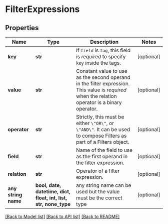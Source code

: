 # FilterExpressions


## Properties
Name | Type | Description | Notes
------------ | ------------- | ------------- | -------------
**key** | **str** | If `field` is `tag`, this field is *required* to specify `key` inside the tags. | [optional] 
**value** | **str** | Constant value to use as the second operand in the filter expression. This value is *required* when the relation operator is a binary operator. | [optional] 
**operator** | **str** | Strictly, this must be either `\"OR\"`, or `\"AND\"`.  It can be used to compose Filters as part of a Filters object. | [optional] 
**field** | **str** | Name of the field to use as the first operand in the filter expression. | [optional] 
**relation** | **str** | Operator of a filter expression. | [optional] 
**any string name** | **bool, date, datetime, dict, float, int, list, str, none_type** | any string name can be used but the value must be the correct type | [optional]

[[Back to Model list]](../README.md#documentation-for-models) [[Back to API list]](../README.md#documentation-for-api-endpoints) [[Back to README]](../README.md)


